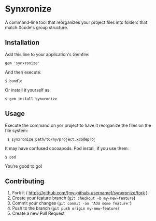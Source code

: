 # Synxronize

A command-line tool that reorganizes your project files into folders that match Xcode's group structure.

## Installation

Add this line to your application's Gemfile:

    gem 'synxronize'

And then execute:

    $ bundle

Or install it yourself as:

    $ gem install synxronize

## Usage

Execute the command on yor project to have it reorganize the files on the file system:

     $ synxronize path/to/my/project.xcodeproj
     
It may have confused cocoapods. Pod install, if you use them:

    $ pod
    
You're good to go!


## Contributing

1. Fork it ( https://github.com/[my-github-username]/synxronize/fork )
2. Create your feature branch (`git checkout -b my-new-feature`)
3. Commit your changes (`git commit -am 'Add some feature'`)
4. Push to the branch (`git push origin my-new-feature`)
5. Create a new Pull Request
